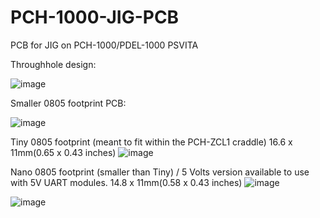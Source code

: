 # PCH-1000-JIG-PCB
PCB for JIG on PCH-1000/PDEL-1000 PSVITA


Throughhole design: 

![image](https://github.com/SKGleba/bert/assets/203427/014ea361-4cb9-4929-bed0-0701bd7b2052)





Smaller 0805 footprint PCB: 

![image](https://github.com/SKGleba/bert/assets/203427/f3de088c-182a-4597-b4b0-37745f1eeb7a)



Tiny 0805 footprint (meant to fit within the PCH-ZCL1 craddle)
16.6 x 11mm(0.65 x 0.43 inches)
![image](https://github.com/SKGleba/bert/assets/203427/c8d68e68-de82-462b-94f4-58cd5b845294)


Nano 0805 footprint (smaller than Tiny) / 5 Volts version available to use with 5V UART modules.
14.8 x 11mm(0.58 x 0.43 inches)
![image](https://github.com/SKGleba/bert/assets/203427/372d7ef9-6fba-4f90-b476-88a99b151ee9)

![image](https://github.com/SKGleba/bert/assets/203427/39ff0f12-9ac7-4c39-9e56-e2ca2cc843e9)


